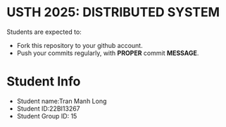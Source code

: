 USTH 2025: DISTRIBUTED SYSTEM
=====================================================

Students are expected to:
* Fork this repository to your github account.
* Push your commits regularly, with **PROPER** commit **MESSAGE**.


Student Info
=========================
* Student name:Tran Manh Long
* Student ID:22BI13267
* Student Group ID: 15




